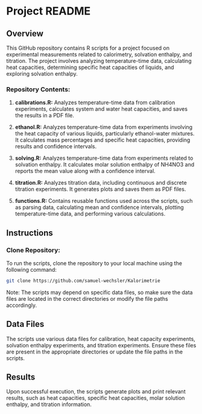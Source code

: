 # Project README

## Overview

This GitHub repository contains R scripts for a project focused on experimental measurements related to calorimetry, solvation enthalpy, and titration. The project involves analyzing temperature-time data, calculating heat capacities, determining specific heat capacities of liquids, and exploring solvation enthalpy.

### Repository Contents:

1. **calibrations.R:** Analyzes temperature-time data from calibration experiments, calculates system and water heat capacities, and saves the results in a PDF file.

2. **ethanol.R:** Analyzes temperature-time data from experiments involving the heat capacity of various liquids, particularly ethanol-water mixtures. It calculates mass percentages and specific heat capacities, providing results and confidence intervals.

3. **solving.R:** Analyzes temperature-time data from experiments related to solvation enthalpy. It calculates molar solution enthalpy of NH4NO3 and reports the mean value along with a confidence interval.

4. **titration.R:** Analyzes titration data, including continuous and discrete titration experiments. It generates plots and saves them as PDF files.

5. **functions.R:** Contains reusable functions used across the scripts, such as parsing data, calculating mean and confidence intervals, plotting temperature-time data, and performing various calculations.

## Instructions

### Clone Repository:

To run the scripts, clone the repository to your local machine using the following command:

```bash
git clone https://github.com/samuel-wechsler/Kalorimetrie
```

Note: The scripts may depend on specific data files, so make sure the data files are located in the correct directories or modify the file paths accordingly.

## Data Files
The scripts use various data files for calibration, heat capacity experiments, solvation enthalpy experiments, and titration experiments. Ensure these files are present in the appropriate directories or update the file paths in the scripts.

## Results
Upon successful execution, the scripts generate plots and print relevant results, such as heat capacities, specific heat capacities, molar solution enthalpy, and titration information.
